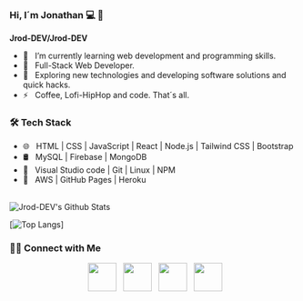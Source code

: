 ### Hi, I´m Jonathan  💻 👋


**Jrod-DEV/Jrod-DEV**

- 🌱 &nbsp; I’m currently learning web development and programming skills.
- 💼 &nbsp; Full-Stack Web Developer.
- 🤔 &nbsp; Exploring new technologies and developing software solutions and quick hacks.
- ⚡ &nbsp;  Coffee, Lofi-HipHop and code. That´s all.

<h3>🛠 Tech Stack</h3>

- 🌐 &nbsp; HTML | CSS | JavaScript | React | Node.js | Tailwind CSS | Bootstrap
- 🛢 &nbsp; MySQL | Firebase | MongoDB
- 🔧 &nbsp; Visual Studio code | Git | Linux | NPM
- 💭 &nbsp; AWS | GitHub Pages | Heroku

<br>

<img align="center" src="https://github-readme-stats.vercel.app/api?username=Jrod-DEV&include_all_commits=true&count_private=true&show_icons=true&line_height=20&title_color=7A7ADB&icon_color=2234AE&text_color=D3D3D3&bg_color=0,000000,130F40" alt="Jrod-DEV's Github Stats">

</br>

[![Top Langs](https://github-readme-stats.vercel.app/api/top-langs/?username=Jrod-DEV&layout=compact&text_color=daf7dc&bg_color=151515)]


<h3> 🤝🏻 Connect with Me </h3>

<p align="center">
  &nbsp; <a href="https://twitter.com/JrouRM" target="_blank" rel="noopener noreferrer"><img src="https://img.icons8.com/plasticine/100/000000/twitter.png" width="50" /></a> 
&nbsp; <a href="https://www.instagram.com/jonyrm91/" target="_blank" rel="noopener noreferrer"><img src="https://img.icons8.com/plasticine/100/000000/instagram-new.png" width="50" /></a>  
&nbsp; <a href="https://www.linkedin.com/in/jonathan-rodriguez-maldonado/" target="_blank" rel="noopener noreferrer"><img src="https://img.icons8.com/plasticine/100/000000/linkedin.png" width="50" /></a>
&nbsp; <a href="mailto:jonyrm91@gmail.com" target="_blank" rel="noopener noreferrer"><img src="https://img.icons8.com/plasticine/100/000000/gmail.png"  width="50" /></a>
</p>
